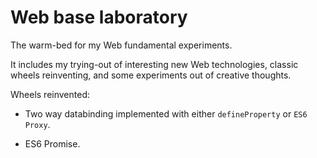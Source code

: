 # Web base laboratory

The warm-bed for my Web fundamental experiments.

It includes my trying-out of interesting new Web technologies, classic wheels reinventing, and some experiments out of creative thoughts.

Wheels reinvented:

- Two way databinding implemented with either `defineProperty` or `ES6 Proxy`.

- ES6 Promise.
